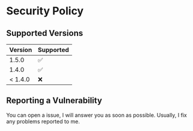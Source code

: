 # Security Policy

## Supported Versions

| Version | Supported          |
| ------- | ------------------ |
| 1.5.0   | :white_check_mark: |
| 1.4.0   | :white_check_mark: |
| < 1.4.0 | :x:                |

## Reporting a Vulnerability

You can open a issue, I will answer you as soon as possible. Usually, I fix any problems reported to me.
